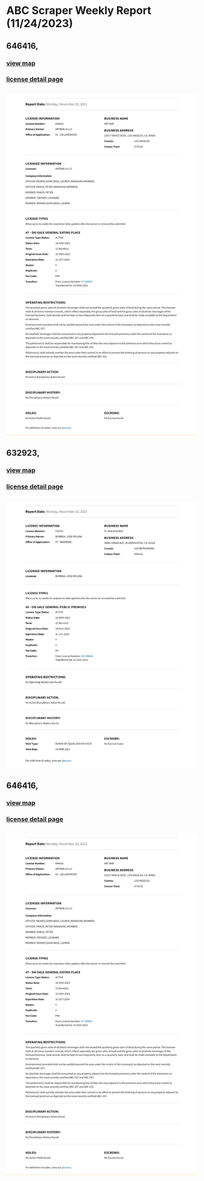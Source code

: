 # ABC Scraper Weekly Report (11/24/2023)
## 646416, 
### [view map](https://maps.google.com?q=12017%20VENICE%20BLVD%2C%20LOS%20ANGELES)
### [license detail page](https://www.abc.ca.gov/licensing/license-lookup/single-license/?RPTTYPE=12&LICENSE=646416)
![646416](https://raw.githubusercontent.com/playatgtb/abc-scraper/main/downloads/2023-11-16-screenshots/646416.png)
---
## 632923, 
### [view map](https://maps.google.com?q=10892%20CEDAR%20AVE%2C%20BLOOMINGTON)
### [license detail page](https://www.abc.ca.gov/licensing/license-lookup/single-license/?RPTTYPE=12&LICENSE=632923)
![632923](https://raw.githubusercontent.com/playatgtb/abc-scraper/main/downloads/2023-11-15-screenshots/632923.png)
---
## 646416, 
### [view map](https://maps.google.com?q=12017%20VENICE%20BLVD%2C%20LOS%20ANGELES)
### [license detail page](https://www.abc.ca.gov/licensing/license-lookup/single-license/?RPTTYPE=12&LICENSE=646416)
![646416](https://raw.githubusercontent.com/playatgtb/abc-scraper/main/downloads/2023-11-15-screenshots/646416.png)
---
